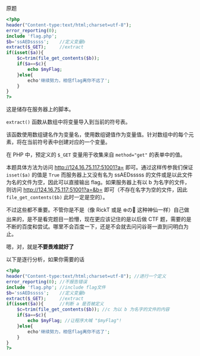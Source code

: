 原题
```php
<?php
header("Content-type:text/html;charset=utf-8");
error_reporting(0);
include 'flag.php';
$b='ssAEDsssss';    //定义变量b
extract($_GET);     //extract
if(isset($a)){  
    $c=trim(file_get_contents($b));
    if($a==$c){
        echo $myFlag;
    }else{
        echo'继续努力，相信flag离你不远了';
    }
}
?>
```
这是储存在服务器上的脚本。

`extract()` 函数从数组中将变量导入到当前的符号表。

该函数使用数组键名作为变量名，使用数组键值作为变量值。针对数组中的每个元素，将在当前符号表中创建对应的一个变量。

在 PHP 中，预定义的 `$_GET` 变量用于收集来自 `method="get"` 的表单中的值。

本题具体方法为访问 http://124.16.75.117:51001?a= 即可。通过这样传参我们保证 `isset($a)` 的值是 `True` 而服务器上又没有名为 ssAEDsssss 的文件或是以此文件为名的文件为空，因此可以直接输出 flag。如果服务器上有以 b 为名字的文件，则访问 http://124.16.75.117:51001?a=&b= 即可（不存在名字为空的文件，因此 `file_get_contents($b)` 此时一定是空的）。

不过这些都不重要。不管你是不是（像 RickT 或是 ❄️の🌸 这种神仙一样）自己做出来的，是不是看完题目一脸懵，现在更应该记住的是以后做 CTF 题，需要的是不断的百度和尝试。哪里不会百度一下，还是不会就去问问谷哥一直到问明白为止。

嗯，对，就是**不要畏难就好了**

以下是逐行分析，如果你需要的话
```php
<?php
header("Content-type:text/html;charset=utf-8"); //进行一个定义
error_reporting(0); //不报告错误
include 'flag.php'; //include flag文件
$b='ssAEDsssss';    //定义变量b
extract($_GET);     //extract
if(isset($a)){      //判断 a 是否被定义
    $c=trim(file_get_contents($b)); //c 为以 b 为名字的文件的内容
    if($a==$c){
        echo $myFlag; //让程序大喊 "$myFlag"!
    }else{
        echo'继续努力，相信flag离你不远了';
    }
}
?>
```